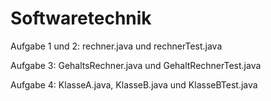 # Softwaretechnik

Aufgabe 1 und 2: rechner.java und rechnerTest.java

Aufgabe 3: GehaltsRechner.java und GehaltRechnerTest.java

Aufgabe 4: KlasseA.java, KlasseB.java und KlasseBTest.java
